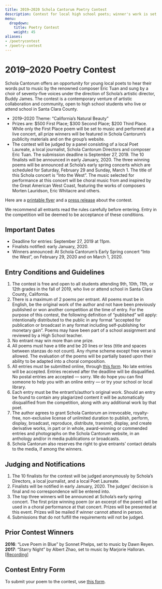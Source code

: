 ```yaml
---
title: 2019–2020 Schola Cantorum Poetry Contest
description: Contest for local high school poets; winner's work is set to music and performed by Schola.
menu:
  dropdown:
    title: Poetry Contest
    weight: 45
aliases:
- /poetrycontest
- /poetry-contest
---
```


# 2019–2020 Poetry Contest

Schola Cantorum offers an opportunity for young local poets to hear their words
put to music by the renowned composer Eric Tuan and sung by a choir of
seventy-five voices under the direction of Schola’s artistic director, Buddy
James. The contest is a contemporary venture of artistic collaboration and
community, open to high school students who live or attend school in Santa Clara
County.

* 2019–2020 Theme: “California’s Natural Beauty”
* Prizes are: $500 First Place; $300 Second Place; $200 Third Place. While only
  the First Place poem will be set to music and performed at a live concert, all
  prize winners will be featured in Schola Cantorum’s publicity materials and on
  the group’s website.
* The contest will be judged by a panel consisting of a local Poet Laureate, a
  local journalist, Schola Cantorum Directors and composer Eric Tuan. The
  submission deadline is September 27, 2019. The 10 finalists will be announced
  in early January, 2020. The three winning poems will be announced at Schola’s
  early spring concerts which are scheduled for Saturday, February 29 and
  Sunday, March 1. The title of this Schola concert is “Into the West”. The
  music selected for performance at this concert will be choral music from and
  inspired by the Great American West Coast, featuring the works of composers
  Morten Lauridson, Eric Whitacre and others.

Here are a [printable flyer](/poetry/flyer.pdf) and a
[press release](/press/2019-05-21.pdf) about the contest.

We recommend all entrants read the rules carefully before entering. Entry in the
competition will be deemed to be acceptance of these conditions.

## Important Dates

* Deadline for entries: September 27, 2019 at 11pm.
* Finalists notified: early January, 2020.
* Winners announced: At Schola Cantorum’s Early Spring concert “Into the West”,
  on February 29, 2020 and on March 1, 2020.

## Entry Conditions and Guidelines

1. The contest is free and open to all students attending 9th, 10th, 11th, or
   12th grades in the fall of 2019, who live or attend school in Santa Clara
   County, California.
2. There is a maximum of 2 poems per entrant. All poems must be in English, be
   the original work of the author and not have been previously published or won
   another competition at the time of entry. For the purpose of this contest,
   the following definition of “published” will apply: intentionally distributed
   to the public in any format “accepted for publication or broadcast in any
   format including self-publishing for monetary gain”. Poems may have been part
   of a school assignment and reviewed by a High School teacher.
3. No entrant may win more than one prize.
4. All poems must have a title and be 20 lines or less (title and spaces between
   stanzas do not count). Any rhyme scheme except free verse is allowed.  The
   evaluation of the poems will be partially based upon their ability to be
   adapted into a choral composition.
5. All entries must be submitted online, through
   [this form](https://forms.gle/ipxLLhWzNPtbp9um8). No late entries will be
   accepted.  Entries received after the deadline will be disqualified. No postal
   entries are accepted — sorry. We do hope you can find someone to help you with
   an online entry — or try your school or local library.
6. Each entry must be the entrant’s/author’s original work. Should an entry be
   found to contain any plagiarized content it will be automatically
   disqualified from the competition, along with any additional work by that
   poet.
7. The author agrees to grant Schola Cantorum an irrevocable, royalty-free,
   non-exclusive license of unlimited duration to publish, perform, display,
   broadcast, reproduce, distribute, transmit, display, and create derivative
   works, in part or in whole, award-winning or commended entries and photographs
   on the Schola Cantorum website, in an anthology and/or in media publications or
   broadcasts.
8. Schola Cantorum also reserves the right to give entrants’ contact details to
   the media, if among the winners.

## Judging and Notifications

1. The 10 finalists for the contest will be judged anonymously by Schola’s
   Directors, a local journalist, and a local Poet Laureate.
2. Finalists will be notified in early January, 2020. The judges’ decision is
   final and no correspondence will be entered into.
3. The top three winners will be announced at Schola’s early spring concert. The
   first prize winning poem (or an excerpt of the poem) will be used in a choral
   performance at that concert. Prizes will be presented at this event. Prizes
   will be mailed if winner cannot attend in person.
4. Submissions that do not fulfill the requirements will not be judged.

## Prior Contest Winners

**2016**: “Love Poem in Blue” by Sonnet Phelps, set to music by Dawn Reyen.  
**2017**: “Starry Night” by Albert Zhao, set to music by Marjorie Halloran.  [[Recording](https://youtu.be/M705te7cR0s)]

## Contest Entry Form

To submit your poem to the contest, use
[this form](https://forms.gle/ipxLLhWzNPtbp9um8).
